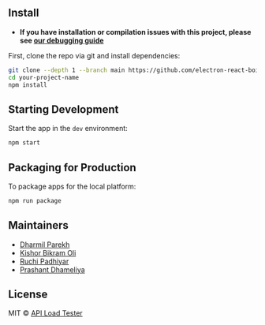 ## Install

- **If you have installation or compilation issues with this project, please see [our debugging guide](https://github.com/electron-react-boilerplate/electron-react-boilerplate/issues/400)**

First, clone the repo via git and install dependencies:

```bash
git clone --depth 1 --branch main https://github.com/electron-react-boilerplate/electron-react-boilerplate.git your-project-name
cd your-project-name
npm install
```

## Starting Development

Start the app in the `dev` environment:

```bash
npm start
```

## Packaging for Production

To package apps for the local platform:

```bash
npm run package
```

## Maintainers

- [Dharmil Parekh](https://github.com/dVp007)
- [Kishor Bikram Oli](https://github.com/geekishor)
- [Ruchi Padhiyar](https://github.com/rajputruchi12)
- [Prashant Dhameliya](https://github.com/Prashantd2355)

## License

MIT © [API Load Tester](https://github.com/Prashantd2355/ALT-api_load_tester)
